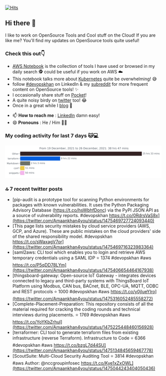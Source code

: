 [![Hits](https://hits.seeyoufarm.com/api/count/incr/badge.svg?url=https%3A%2F%2Fgithub.com%2Fakhan4u%2Fhit-counter&count_bg=%2379C83D&title_bg=%23555555&icon=&icon_color=%23E7E7E7&title=visits&edge_flat=false)](https://hits.seeyoufarm.com)

## Hi there 👋

I like to work on OpenSource Tools and Cool stuff on the Cloud! If you are like me? You'll find my updates on OpenSource tools quite useful!

### Check this out👇

* [AWS Notebook](https://histre.com/public/notebooks/dnllyanu/aws/) is the collection of tools I have used or browsed in my daily search 🕵️ could be useful if you work on AWS ☁️
* This notebook talks more about [Kubernetes](https://histre.com/public/notebooks/6uxdvo3y/kubernetes/) quite be overwhelming! 😅
* follow [#devopskhan](https://www.linkedin.com/feed/hashtag/devopskhan/) on LinkedIn & my [subreddit](https://www.reddit.com/r/devopskhan/) for more frequent content on OpenSource tools! ✨
* I occasionally share stuff on [Pocket](https://getpocket.com/@ej6g8d1dp2829A16a9Tf5d4T6bAMp3d8791rejDe86yem3bm4e14ex4fT4dluk29)!
* A quite noisy birdy on [twitter](https://twitter.com/Amaankhan4you) too! 😂
* Once in a great while I [blog](https://linuxparrot.com/) 😬


- 📫 **How to reach me** : [LinkedIn](https://www.linkedin.com/in/amaan-khan-linux-ninja) damn easy!
- 😄 **Pronouns** : He / Him 🤷‍♂️

### My coding activity for last 7 days 🐱💻

<img src="https://github.com/akhan4u/akhan4u/blob/main/images/stat.svg" alt="Amaan's Wakatime Activity!"/>

### 🔝 7 recent twitter posts
<!-- DEVDOJO:START -->
- [pip-audit is a prototype tool for scanning Python environments for packages with known vulnerabilities. It uses the Python Packaging Advisory Database &lpar;https://t.co/hsWbhfDonc&rpar; via the PyPI JSON API as a source of vulnerability reports. #devopskhan https://t.co/0RdrsVaS8x](https://twitter.com/Amaankhan4you/status/1475469727724093440)
- [This page lists security mistakes by cloud service providers &lpar;AWS, GCP, and Azure&rpar;. These are public mistakes on the cloud providers&#39; side of the shared responsibility model. #devopskhan https://t.co/sWaxagV7or](https://twitter.com/Amaankhan4you/status/1475469716323983364)
- [saml2aws: CLI tool which enables you to login and retrieve AWS temporary credentials using a SAML IDP
⭐️ 1374
#devopskhan #aws
https://t.co/P5qDD78LYm](https://twitter.com/Amaankhan4you/status/1475406654464167938)
- [thingsboard-gateway: Open-source IoT Gateway - integrates devices connected to legacy and third-party systems with ThingsBoard IoT Platform using Modbus, CAN bus, BACnet, BLE, OPC-UA, MQTT, ODBC and REST protocols
⭐️ 1000
#devopskhan #aws
https://t.co/y0jIueYIro](https://twitter.com/Amaankhan4you/status/1475316052485558272)
- [Complete-Placement-Preparation: This repository consists of all the material required for cracking the coding rounds and technical interviews during placements.
⭐️ 1769
#devopskhan #aws
https://t.co/YoYKbZrhul](https://twitter.com/Amaankhan4you/status/1475225448460156928)
- [terraformer: CLI tool to generate terraform files from existing infrastructure &lpar;reverse Terraform&rpar;. Infrastructure to Code
⭐️ 6366
#devopskhan #aws
https://t.co/bzgL7d44SU](https://twitter.com/Amaankhan4you/status/1475134845659467778)
- [ScoutSuite: Multi-Cloud Security Auditing Tool
⭐️ 3814
#devopskhan #aws
Author: @nccgroupinfosec
https://t.co/Kye1xZxOWL](https://twitter.com/Amaankhan4you/status/1475044243404050436)
<!-- DEVDOJO:END -->

<!-- ![Amaan's GitHub stats](https://github-readme-stats.vercel.app/api?username=akhan4u&count_private=true&show_icons=true&hide=contribs) -->
